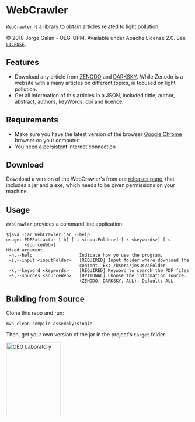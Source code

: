 WebCrawler
===================================================

`WebCrawler` is a library to obtain articles related to light pollution.

© 2018 Jorge Galán - OEG-UPM. Available under Apache License 2.0. See [`LICENSE`](LICENSE).

## Features

- Download any article from [ZENODO](https://zenodo.org/) and [DARKSKY](http://alandb.darksky.org/). While Zenodo is a website with a many articles on different topics, is focused on light pollution.
- Get all information of this articles in a JSON, included tittle, author, abstract, authors, keyWords, doi and licence.

## Requirements

- Make sure you have the latest version of the browser [Google Chrome](https://www.google.com/chrome/) browser on your computer.
- You need a persistent internet connection

## Download

Download a version of the WebCrawler's from our [releases page](../../releases), that includes a jar and a exe, which needs to be given permissions on your machine.

## Usage

`WebCrawler` provides a command line application:

```
$java -jar WebCrawler.jar --help 
usage: PDFExtractor [-h] [-i <inputFolder>] [-k <keywords>] [-s
       <sourceWeb>]
Mised argument
 -h,--help                  Indicate how yo use the program.
 -i,--input <inputFolder>   [REQUIRED] Input folder where download the
                            content. Ex: /Users/jesus/aFolder
 -k,--keyword <keywords>    [REQUIRED] Keyword to search the PDF files
 -s,--sources <sourceWeb>   [OPTIONAL] Choose the information source.
                            (ZENODO, DARKSKY, ALL). Default: ALL
```

## Building from Source

Clone this repo and run:

```
mvn clean compile assembly:single
```

Then, get your own version of the jar in the project's `target` folder.

<a title="OEG Laboratory" href="http://www.oeg-upm.net/" target="_blank"><img alt="OEG Laboratory" src="http://stars4all.eu/wp-content/uploads/2016/10/OEG.png" width="150"  height="200"></a>